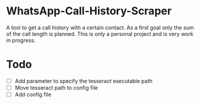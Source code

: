# WhatsApp-Call-History-Scraper
A tool to get a call history with a certain contact. As a first goal only the sum of the call length is planned. This is only a personal project and is very work in progress.

# Todo
- [ ] Add parameter to specify the tesseract executable path
- [ ] Move tesseract path to config file
- [ ] Add config file
